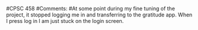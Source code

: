 #CPSC 458
#Comments:
#At some point during my fine tuning of the project, it stopped logging me in and transferring to the gratitude app.  When I press log in I am just stuck on the login screen.  